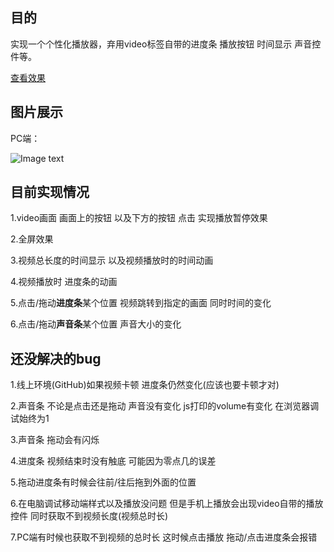 ## **目的**

实现一个个性化播放器，弃用video标签自带的进度条 播放按钮 时间显示 声音控件等。

[查看效果](https://shaniawei.github.io/playvideo/play.html)

## **图片展示**

PC端：

 ![Image text](https://github.com/shaniawei/playvideo/images/2.jpg)

## **目前实现情况**

1.video画面 画面上的按钮 以及下方的按钮 点击 实现播放暂停效果

2.全屏效果

3.视频总长度的时间显示 以及视频播放时的时间动画

4.视频播放时 进度条的动画

5.点击/拖动**进度条**某个位置 视频跳转到指定的画面  同时时间的变化

6.点击/拖动**声音条**某个位置 声音大小的变化

## **还没解决的bug**

1.线上环境(GitHub)如果视频卡顿 进度条仍然变化(应该也要卡顿才对)

2.声音条 不论是点击还是拖动 声音没有变化 js打印的volume有变化 在浏览器调试始终为1

3.声音条 拖动会有闪烁

4.进度条 视频结束时没有触底 可能因为零点几的误差

5.拖动进度条有时候会往前/往后拖到外面的位置

6.在电脑调试移动端样式以及播放没问题 但是手机上播放会出现video自带的播放控件 同时获取不到视频长度(视频总时长)

7.PC端有时候也获取不到视频的总时长 这时候点击播放 拖动/点击进度条会报错
